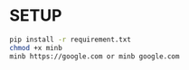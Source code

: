 # SETUP
```bash
pip install -r requirement.txt
chmod +x minb
minb https://google.com or minb google.com 
```
